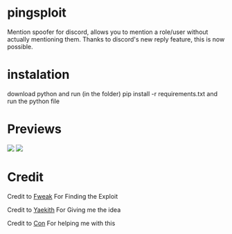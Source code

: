 # pingsploit
Mention spoofer for discord, allows you to mention a role/user without actually mentioning them. Thanks to discord's new reply feature, this is now possible.

# instalation
download python and run (in the folder) pip install -r requirements.txt and run the python file

# Previews
<img src="https://uwu.lol/i/txvhoo.png"/>
<img src="https://i.imgur.com/RAAYAw1.gif"/>

# Credit
Credit to [Fweak](https://gitdab.com/Fweak1337) For Finding the Exploit

Credit to [Yaekith](https://github.com/Yaekith/DiscordMS) For Giving me the idea

Credit to [Con](https://github.com/conpatto) For helping me with this
